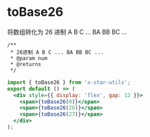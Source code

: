# toBase26

将数组转化为 26 进制 A B C ... BA BB BC ...

```
/**
 * 26进制 A B C ... BA BB BC ...
 * @param num
 * @returns
 */
```

```jsx
import { toBase26 } from 'x-star-utils';
export default () => (
  <div style={{ display: 'flex', gap: 12 }}>
    <span>{toBase26(0)}</span>
    <span>{toBase26(26)}</span>
    <span>{toBase26(27)}</span>
  </div>
);
```
